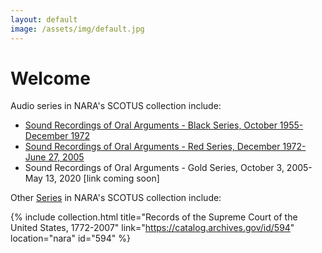 ```yaml
---
layout: default
image: /assets/img/default.jpg
---
```


# Welcome

Audio series in NARA's SCOTUS collection include:

  - [Sound Recordings of Oral Arguments - Black Series, October 1955-December 1972](nara/audio/black/)
  - [Sound Recordings of Oral Arguments - Red Series, December 1972-June 27, 2005](nara/audio/red/)
  - Sound Recordings of Oral Arguments - Gold Series, October 3, 2005-May 13, 2020 [link coming soon]

Other [Series](https://catalog.archives.gov/search-within/594?levelOfDescription=series&limit=100&sort=title%3Aasc) in NARA's SCOTUS collection include:

{% include collection.html title="Records of the Supreme Court of the United States, 1772-2007" link="https://catalog.archives.gov/id/594" location="nara" id="594" %}
